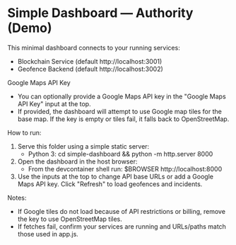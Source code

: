 # Simple Dashboard — Authority (Demo)

This minimal dashboard connects to your running services:
- Blockchain Service (default http://localhost:3001)
- Geofence Backend (default http://localhost:3002)

Google Maps API Key
- You can optionally provide a Google Maps API key in the "Google Maps API Key" input at the top.
- If provided, the dashboard will attempt to use Google map tiles for the base map. If the key is empty or tiles fail, it falls back to OpenStreetMap.

How to run:
1. Serve this folder using a simple static server:
   - Python 3: cd simple-dashboard && python -m http.server 8000
2. Open the dashboard in the host browser:
   - From the devcontainer shell run:
     $BROWSER http://localhost:8000
3. Use the inputs at the top to change API base URLs or add a Google Maps API key. Click "Refresh" to load geofences and incidents.

Notes:
- If Google tiles do not load because of API restrictions or billing, remove the key to use OpenStreetMap tiles.
- If fetches fail, confirm your services are running and URLs/paths match those used in app.js.
